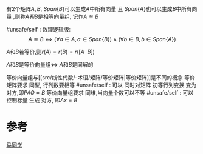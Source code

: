 
有2个矩阵$A,B$,
$Span \{B\}$可以生成$A$中所有向量 且 $Span \{A\}$也可以生成$B$中所有向量 ,则称$A和B$是相等向量组, 记作$A\cong B$

#unsafe/self : 数理逻辑版:$$A\cong B\Longleftrightarrow (\forall a\in A,a\in Span \{B\} )\land (\forall b\in B,b\in Span \{A\}) $$

$A$和$B$若等价,则$r(A)=r(B)=r([A~~B])$

$A$和$B$是等价向量组$\Longleftrightarrow$ $A$和$B$是同解的


等价向量组与[[src/线性代数/-术语/矩阵/等价矩阵|等价矩阵]]是不同的概念
	等价矩阵要求 同型, 行列数要相等
		#unsafe/self : 可以 同时对矩阵 初等行列变换 变为 对方,即$PAQ=B$
	等价向量组要求 同维,当向量个数可以不等
		#unsafe/self : 可以 控制标量 生成 对方, 即$Ax=B$


# 参考
[马同学](https://www.matongxue.com/parts/2230/)
